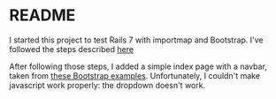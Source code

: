 # README

I started this project to test Rails 7 with importmap and Bootstrap. I've followed the steps described [here](https://dev.to/coorasse/rails-7-bootstrap-5-and-importmaps-without-nodejs-4g8)

After following those steps, I added a simple index page with a navbar, taken from [these Bootstrap examples](https://getbootstrap.com/docs/4.1/components/navbar/). Unfortunately, I couldn't make javascript work properly: the dropdown doesn't work.